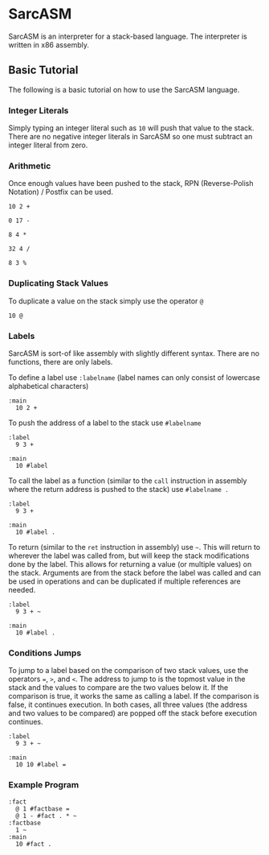 # SarcASM
SarcASM is an interpreter for a stack-based language. The interpreter is written in x86 assembly.

## Basic Tutorial
The following is a basic tutorial on how to use the SarcASM language.

### Integer Literals
Simply typing an integer literal such as `10` will push that value to the stack. There are no negative integer literals in SarcASM so one must subtract an integer literal from zero.

### Arithmetic
Once enough values have been pushed to the stack, RPN (Reverse-Polish Notation) / Postfix can be used.
```
10 2 +
```
```
0 17 -
```
```
8 4 *
```
```
32 4 /
```
```
8 3 %
```

### Duplicating Stack Values
To duplicate a value on the stack simply use the operator `@`
```
10 @
```

### Labels
SarcASM is sort-of like assembly with slightly different syntax. There are no functions, there are only labels.  

To define a label use `:labelname` (label names can only consist of lowercase alphabetical characters)
```
:main
  10 2 +
```

To push the address of a label to the stack use `#labelname`
```
:label
  9 3 +
  
:main
  10 #label
```

To call the label as a function (similar to the `call` instruction in assembly where the return address is pushed to the stack) use `#labelname .`
```
:label
  9 3 +
  
:main
  10 #label .
```

To return (similar to the `ret` instruction in assembly) use `~`. This will return to wherever the label was called from, but will keep the stack modifications done by the label. This allows for returning a value (or multiple values) on the stack. Arguments are from the stack before the label was called and can be used in operations and can be duplicated if multiple references are needed.
```
:label
  9 3 + ~
  
:main
  10 #label .
```

### Conditions Jumps
To jump to a label based on the comparison of two stack values, use the operators `=`, `>`, and `<`. The address to jump to is the topmost value in the stack and the values to compare are the two values below it. If the comparison is true, it works the same as calling a label. If the comparison is false, it continues execution. In both cases, all three values (the address and two values to be compared) are popped off the stack before execution continues.
```
:label
  9 3 + ~
  
:main
  10 10 #label =
```

### Example Program
```
:fact
  @ 1 #factbase =
  @ 1 - #fact . * ~
:factbase
  1 ~
:main
  10 #fact .
```
